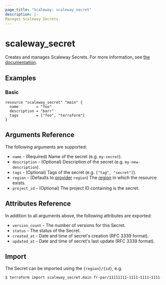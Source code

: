 ```yaml
---
page_title: "Scaleway: scaleway_secret"
description: |-
Manages Scaleway Secrets.
---
```


# scaleway_secret

Creates and manages Scaleway Secrets.
For more information, see [the documentation](https://developers.scaleway.com/en/products/secret_manager/api/v1alpha1/).

## Examples

### Basic

```hcl
resource "scaleway_secret" "main" {
  name        = "foo"
  description = "barr"
  tags        = ["foo", "terraform"]
}
```

## Arguments Reference

The following arguments are supported:

- `name` - (Required) Name of the secret (e.g. `my-secret`).
- `description` - (Optional) Description of the secret (e.g. `my-new-description`).
- `tags` - (Optional) Tags of the secret (e.g. `["tag", "secret"]`).
- `region` - (Defaults to [provider](../index.md#region) `region`) The [region](../guides/regions_and_zones.md#regions)
  in which the resource exists.
- `project_id` - (Optional) The project ID containing is the secret.

## Attributes Reference

In addition to all arguments above, the following attributes are exported:

- `version_count` - The number of versions for this Secret.
- `status` - The status of the Secret.
- `created_at` - Date and time of secret's creation (RFC 3339 format).
- `updated_at` - Date and time of secret's last update (RFC 3339 format).

## Import

The Secret can be imported using the `{region}/{id}`, e.g.

```bash
$ terraform import scaleway_secret.main fr-par/11111111-1111-1111-1111-111111111111
```
